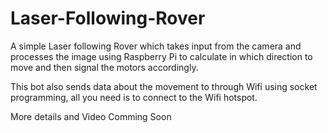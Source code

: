 # Laser-Following-Rover

A simple Laser following Rover which takes input from the camera and processes the image using Raspberry Pi to calculate in which direction to move and then signal the motors accordingly.

This bot also sends data about the movement to through Wifi using socket programming, all you need is to connect to the Wifi hotspot.

More details and Video Comming Soon
